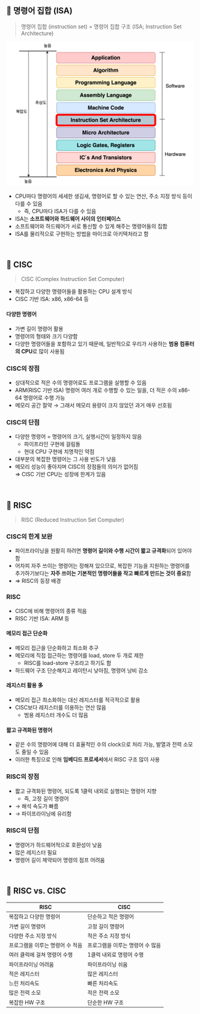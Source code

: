 ## 📖 명령어 집합 (ISA)

> 명령어 집합 (instruction set) = 명령어 집합 구조 (ISA; Instruction Set Architecture)

<img src="images/ca_06_1.png" width="500px">

<br>

- CPU마다 명령어의 세세한 생김새, 명령어로 할 수 있는 연산, 주소 지정 방식 등이 다를 수 있음
  - 즉, CPU마다 ISA가 다를 수 있음
- ISA는 **소프트웨어와 하드웨어 사이의 인터페이스**
- 소프트웨어와 하드웨어가 서로 통신할 수 있게 해주는 명령어들의 집합
- ISA를 물리적으로 구현하는 방법을 마이크로 아키텍처라고 함

<br>

## 📖 CISC

> CISC (Complex Instruction Set Computer)

- 복잡하고 다양한 명령어들을 활용하는 CPU 설계 방식
- CISC 기반 ISA: x86, x86-64 등

#### 다양한 명령어

- 가변 길이 명령어 활용
- 명령어의 형태와 크기 다양함
- 다양한 명령어들을 포함하고 있기 때문에, 일반적으로 우리가 사용하는 **범용 컴퓨터의 CPU**로 많이 사용됨

### CISC의 장점

- 상대적으로 적은 수의 명령어로도 프로그램을 실행할 수 있음
- ARM(RISC 기반 ISA) 명령어 여러 개로 수행할 수 있는 일을, 더 적은 수의 x86-64 명령어로 수행 가능
- 메모리 공간 절약 → 그래서 메모리 용량이 크지 않았던 과거 매우 선호됨

### CISC의 단점

- 다양한 명령어 = 명령어의 크기, 실행시간이 일정하지 않음
  - 파이프라인 구현에 걸림돌
  - 현대 CPU 구현에 치명적인 약점
- 대부분의 복잡한 명령어는 그 사용 빈도가 낮음
- 메모리 성능이 좋아지며 CISC의 장점들의 의미가 없어짐  
  ⇒ CISC 기반 CPU는 성장에 한계가 있음

<br>

## 📖 RISC

> RISC (Reduced Instruction Set Computer)

### CISC의 한계 보완

- 파이프라이닝을 원활히 하려면 **명령어 길이와 수행 시간이 짧고 규격화**되어 있어야 함
- 어차피 자주 쓰이는 명령어는 정해져 있으므로, 복잡한 기능을 지원하는 명령어를 추가하기보다는 **자주 쓰이는 기본적인 명령어들을 작고 빠르게 만드는 것이 중요**함
- ⇒ RISC의 등장 배경

### RISC

- CISC에 비해 명령어의 종류 적음
- RISC 기반 ISA: ARM 등

#### 메모리 접근 단순화

- 메모리 접근을 단순화하고 최소화 추구
- 메모리에 직접 접근하는 명령어를 load, store 두 개로 제한
  - RISC를 load-store 구조라고 하기도 함
- 하드웨어 구조 단순해지고 레이턴시 낮아짐, 명령어 낭비 감소

#### 레지스터 활용 多

- 메모리 접근 최소화하는 대신 레지스터를 적극적으로 활용
- CISC보다 레지스터를 이용하는 연산 많음
  - 범용 레지스터 개수도 더 많음

#### 짧고 규격화된 명령어

- 같은 수의 명령어에 대해 더 효율적인 수의 clock으로 처리 가능, 발열과 전력 소모도 줄일 수 있음
- 이러한 특징으로 인해 **임베디드 프로세서**에서 RISC 구조 많이 사용

### RISC의 장점

- 짧고 규격화된 명령어, 되도록 1클럭 내외로 실행되는 명령어 지향
  - 즉, 고정 길이 명령어
- → 해석 속도가 빠름
- → 파이프라이닝에 유리함

### RISC의 단점

- 명령어가 하드웨어적으로 호환성이 낮음
- 많은 레지스터 필요
- 명령어 길이 제약되어 명령의 점프 어려움

<br>

## 📖 RISC vs. CISC

| RISC                             | CISC                             |
| -------------------------------- | -------------------------------- |
| 복잡하고 다양한 명령어           | 단순하고 적은 명령어             |
| 가변 길이 명령어                 | 고정 길이 명령어                 |
| 다양한 주소 지정 방식            | 적은 주소 지정 방식              |
| 프로그램을 이루는 명령어 수 적음 | 프로그램을 이루는 명령어 수 많음 |
| 여러 클럭에 걸쳐 명령어 수행     | 1클럭 내외로 명령어 수행         |
| 파이프라이닝 어려움              | 파이프라이닝 쉬움                |
| 적은 레지스터                    | 많은 레지스터                    |
| 느린 처리속도                    | 빠른 처리속도                    |
| 많은 전력 소모                   | 적은 전력 소모                   |
| 복잡한 HW 구조                   | 단순한 HW 구조                   |
